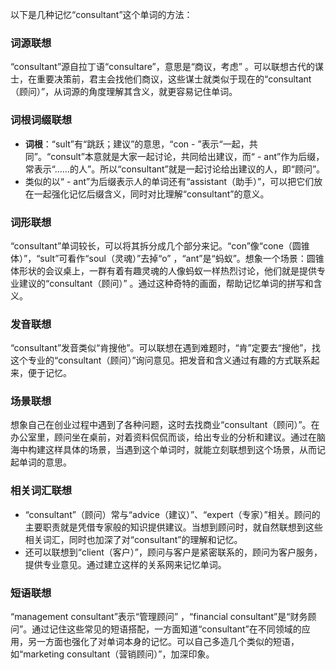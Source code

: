 以下是几种记忆“consultant”这个单词的方法：

### 词源联想
“consultant”源自拉丁语“consultare”，意思是“商议，考虑” 。可以联想古代的谋士，在重要决策前，君主会找他们商议，这些谋士就类似于现在的“consultant（顾问）”，从词源的角度理解其含义，就更容易记住单词。

### 词根词缀联想
 - **词根**：“sult”有“跳跃；建议”的意思，“con - ”表示“一起，共同”。“consult”本意就是大家一起讨论，共同给出建议，而“ - ant”作为后缀，常表示“……的人”。所以“consultant”就是一起讨论给出建议的人，即“顾问”。 
 - 类似的以“ - ant”为后缀表示人的单词还有“assistant（助手）”，可以把它们放在一起强化记忆后缀含义，同时对比理解“consultant”的意义。

### 词形联想
“consultant”单词较长，可以将其拆分成几个部分来记。“con”像“cone（圆锥体）”，“sult”可看作“soul（灵魂）”去掉“o” ，“ant”是“蚂蚁”。想象一个场景：圆锥体形状的会议桌上，一群有着有趣灵魂的人像蚂蚁一样热烈讨论，他们就是提供专业建议的“consultant（顾问）” 。通过这种奇特的画面，帮助记忆单词的拼写和含义。

### 发音联想
“consultant”发音类似“肯搜他”。可以联想在遇到难题时，“肯”定要去“搜他”，找这个专业的“consultant（顾问）”询问意见。把发音和含义通过有趣的方式联系起来，便于记忆。

### 场景联想
想象自己在创业过程中遇到了各种问题，这时去找商业“consultant（顾问）”。在办公室里，顾问坐在桌前，对着资料侃侃而谈，给出专业的分析和建议。通过在脑海中构建这样具体的场景，当遇到这个单词时，就能立刻联想到这个场景，从而记起单词的意思。

### 相关词汇联想
 - “consultant”（顾问）常与“advice（建议）”、“expert（专家）”相关。顾问的主要职责就是凭借专家般的知识提供建议。当想到顾问时，就自然联想到这些相关词汇，同时也加深了对“consultant”的理解和记忆。 
 - 还可以联想到“client（客户）”，顾问与客户是紧密联系的，顾问为客户服务，提供专业意见。通过建立这样的关系网来记忆单词。

### 短语联想
“management consultant”表示“管理顾问” ，“financial consultant”是“财务顾问”。通过记住这些常见的短语搭配，一方面知道“consultant”在不同领域的应用，另一方面也强化了对单词本身的记忆。可以自己多造几个类似的短语，如“marketing consultant（营销顾问）”，加深印象。 